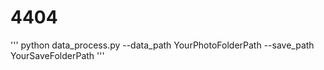 # 4404
'''
python data_process.py --data_path YourPhotoFolderPath --save_path YourSaveFolderPath
'''
